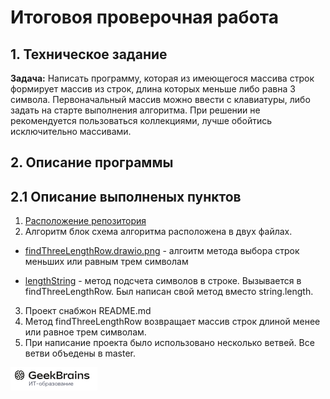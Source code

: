 # Итоговоя проверочная работа 

## 1. Техническое задание

**Задача:** Написать программу, которая из имеющегося массива строк формирует массив из строк, длина которых меньше либо равна 3 символа. Первоначальный массив можно ввести с клавиатуры, либо задать на старте выполнения алгоритма. При решении не рекомендуется пользоваться коллекциями, лучше обойтись исключительно массивами.

## 2. Описание программы
## 2.1 Описание выполненых пунктов

1. [Расположение репозитория](https://github.com/isChelovek/FinalWork)
2. Алгоритм блок схема алгоритма расположена в двух файлах.
* [findThreeLengthRow.drawio.png](findThreeLengthRow.drawio.png "findThreeLengthRow") - алгоитм метода выбора строк меньших или равным трем символам

* [lengthString](lengthString.drawio.png "lengthString") - метод подсчета символов в строке. Вызывается в findThreeLengthRow. Был написан свой метод вместо string.length.
3. Проект снабжон README.md
4. Метод findThreeLengthRow возвращает массив строк длиной менее или равное трем символам.
5. При написание проекта было использовано несколько ветвей. Все ветви объедены в master.

![gb](gb.png "gb")
